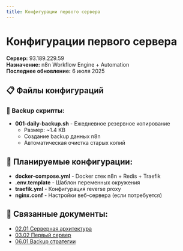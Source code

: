 ```yaml
---
title: Конфигурации первого сервера
---
```


# Конфигурации первого сервера

**Сервер:** 93.189.229.59  
**Назначение:** n8n Workflow Engine + Automation  
**Последнее обновление:** 6 июля 2025

## 📋 Файлы конфигураций

### 🔧 Backup скрипты:
- **001-daily-backup.sh** - Ежедневное резервное копирование
  - Размер: ~1.4 KB
  - Создание backup данных n8n
  - Автоматическая очистка старых копий

## 🎯 Планируемые конфигурации:

- **docker-compose.yml** - Docker стек n8n + Redis + Traefik
- **.env.template** - Шаблон переменных окружения  
- **traefik.yml** - Конфигурация reverse proxy
- **nginx.conf** - Настройки веб-сервера (если потребуется)

## 🔗 Связанные документы:

- [02.01 Серверная архитектура](../../02-01-servers/)
- [03.02 Первый сервер](../../../03-software-stack/03-02-server1/)
- [06.01 Backup стратегии](../../../06-operations/06-01-backup/)